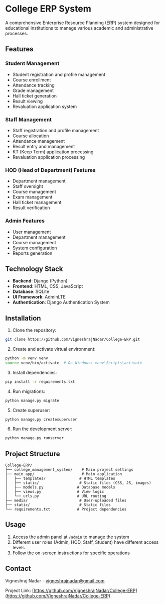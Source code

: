 # College ERP System

A comprehensive Enterprise Resource Planning (ERP) system designed for educational institutions to manage various academic and administrative processes.

## Features

### Student Management
- Student registration and profile management
- Course enrollment
- Attendance tracking
- Grade management
- Hall ticket generation
- Result viewing
- Revaluation application system

### Staff Management
- Staff registration and profile management
- Course allocation
- Attendance management
- Result entry and management
- KT (Keep Term) application processing
- Revaluation application processing

### HOD (Head of Department) Features
- Department management
- Staff oversight
- Course management
- Exam management
- Hall ticket management
- Result verification

### Admin Features
- User management
- Department management
- Course management
- System configuration
- Reports generation

## Technology Stack

- **Backend**: Django (Python)
- **Frontend**: HTML, CSS, JavaScript
- **Database**: SQLite
- **UI Framework**: AdminLTE
- **Authentication**: Django Authentication System

## Installation

1. Clone the repository:
```bash
git clone https://github.com/VigneshrajNadar/College-ERP.git
```

2. Create and activate virtual environment:
```bash
python -m venv venv
source venv/bin/activate  # On Windows: venv\Scripts\activate
```

3. Install dependencies:
```bash
pip install -r requirements.txt
```

4. Run migrations:
```bash
python manage.py migrate
```

5. Create superuser:
```bash
python manage.py createsuperuser
```

6. Run the development server:
```bash
python manage.py runserver
```

## Project Structure

```
College-ERP/
├── college_management_system/    # Main project settings
├── main_app/                     # Main application
│   ├── templates/               # HTML templates
│   ├── static/                  # Static files (CSS, JS, images)
│   ├── models.py               # Database models
│   ├── views.py                # View logic
│   └── urls.py                 # URL routing
├── media/                       # User-uploaded files
├── static/                      # Static files
└── requirements.txt            # Project dependencies
```

## Usage

1. Access the admin panel at `/admin` to manage the system
2. Different user roles (Admin, HOD, Staff, Student) have different access levels
3. Follow the on-screen instructions for specific operations

## Contact

Vigneshraj Nadar - [vigneshrajnadar@gmail.com](mailto:vigneshrajnadar@gmail.com)

Project Link: [https://github.com/VigneshrajNadar/College-ERP](https://github.com/VigneshrajNadar/College-ERP)
